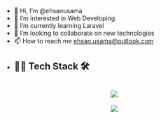 - 👋 Hi, I’m @ehsanusama
- 👀 I’m interested in Web Developing
- 🌱 I’m currently learning Laravel
- 💞️ I’m looking to collaborate on new technologies
- 📫 How to reach me  ehsan.usama@outlook.com
- ## 🧑‍💻 Tech Stack 🛠️

<!-- tech stack -->
<!-- reference = https://github.com/tandpfun/skill-icons -->
<br>
<div align="center">
  <a href="https://github.com/ehsanusama">
    <img src="https://github-widgetbox.vercel.app/api/skills?languages=js,php,html,css,cpp,json,mysql,powershell,sass&includeNames=true" />
  </a>
</div>
<br>
<div align="center">
    <a href="https://github.com/ehsanusama">
    <img src="https://github-widgetbox.vercel.app/api/skills?frameworks=react,bootstrap,tailwind,laravel&includeNames=true" />
  </a>
</div>

<!---
ehsanusama/ehsanusama is a ✨ special ✨ repository because its `README.md` (this file) appears on your GitHub profile.
You can click the Preview link to take a look at your changes.
--->
